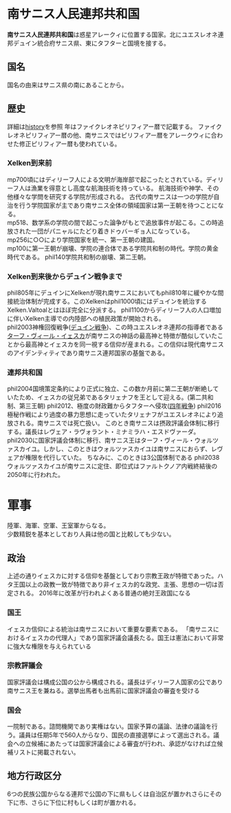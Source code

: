 # 南サニス人民連邦共和国
**南サニス人民連邦共和国**は惑星アレークィに位置する国家。北にユエスレオネ連邦デュイン統合府サニス県、東にタフターと国境を接する。
## 国名
国名の由来はサニス県の南にあることから。
## 歴史
詳細は[history]()を参照
年はファイクレオネピリフィアー暦で記載する。
ファイクレオネピリフィアー暦の他、南サニスではピリフィアー暦をアレークウィに合わせた修正ピリフィアー暦も使われている。
### Xelken到来前
mp700頃にはディリーフ人による文明が海岸部で起こったとされている。ディリーフ人は漁業を得意とし高度な航海技術を持っている。
航海技術や神学、その他様々な学問を研究する学院が形成される。
古代の南サニスは一つの学院が自治を行う学院国家が主であり南サニス全体の領域国家は第一王朝を待つことになる。  
mp518、数学系の学院の間で起こった論争がもとで追放事件が起こる。この時追放された一団がパニャルにたどり着きドゥバーギョ人になっている。  
mp256に○○により学院国家を統一、第一王朝の建国。  
mp100に第一王朝が崩壊、学院の連合体である学院共和制の時代。学院の黄金時代である。
phil140学院共和制の崩壊、第二王朝。
### Xelken到来後からデュイン戦争まで  
phil805年にデュインにXelkenが現れ南サニスにおいてもphil810年に緩やかな間接統治体制が完成する。このXelkenはphil1000頃にはデュインを統治するXelken.Valtoalとはほぼ完全に分派する。
phil1100からディリーフ人の人口増加に伴いXelken主導での内陸部への植民政策が開始される。  
phil2003神権回復戦争([デュイン戦争]())、この時ユエスレオネ連邦の指導者である[ターフ・ヴィール・イェスカ](https://sites.google.com/site/jurliyuuri/you-li-ren-ming-lu/tarf-virl-jeska)が南サニスの神話の最高神と特徴が酷似していたことから最高神とイェスカを同一視する信仰が産まれる。この信仰は現代南サニスのアイデンティティであり南サニス連邦国家の基盤である。    
### 連邦共和国
phil2004国境策定条約により正式に独立、この数か月前に第二王朝が断絶していたため、イェスカの従兄弟であるタリェナフを王として迎える。(第二共和制、第三王朝) 
phil2012、極度の財政難からタフターへ侵攻([四年戦争](http://www.jurliyuuri.info/w/index.php?curid=578)) 
phil2016極秘作戦により過度の暴力思想に走っていたタリェナフがユエスレオネにより追放される。南サニスでは死亡扱い。
このとき南サニスは摂政評議会体制に移行する。議長はレヴェア・ラヴォラント・ミナミラハ・エスドヴァーダ。
phil2030に国家評議会体制に移行、南サニス王はターフ・ヴィール・ウォルツァスカイユ。しかし、このときはウォルツァスカイユは南サニスにおらず、レヴェアが権限を代行していた。
ちなみに、このときは3公国体制である
phil2038ウォルツァスカイユが南サニスに定住、即位式はファルトクノア内戦終結後の2050年に行われた。
# 軍事
陸軍、海軍、空軍、王室軍からなる。  
少数精鋭を基本としており人員は他の国と比較しても少ない。
## 政治
上述の通りイェスカに対する信仰を基盤としており宗教王政が特徴であった。ハタ王国以上の政教一致が特徴であり非イェスカ的な政党、主張、思想の一切は否定される。
2016年に改革が行われよくある普通の絶対王政国になる
### 国王
イェスカ信仰による統治は南サニスにおいて重要な要素である。
「南サニスにおけるイェスカの代理人」であり国家評議会議長たる。国王は憲法において非常に強大な権限を与えられている  
### 宗教評議会
国家評議会は構成公国の公から構成される。議長はディリーフ人国家の公であり南サニス王を兼ねる。選挙出馬者も出馬前に国家評議会の審査を受ける  
### 国会
一院制である。諮問機関であり実権はない。国家予算の議論、法律の議論を行う。議員は任期5年で560人からなり、国民の直接選挙によって選出される。議会への立候補にあたっては国家評議会による審査が行われ、承認がなければ立候補リストに掲載されない。  
## 地方行政区分
6つの民族公国からなる連邦で公国の下に県もしくは自治区が置かれさらにその下に市、さらに下位に村もしくは町が置かれる。